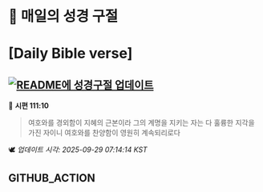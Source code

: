 # 🙏 매일의 성경 구절
# [Daily Bible verse]
## [![README에 성경구절 업데이트](https://github.com/DONGSUKA/first_test/actions/workflows/update-readme-bible.yml/badge.svg)](https://github.com/DONGSUKA/first_test/actions/workflows/update-readme-bible.yml)
<!-- START_BIBLE_VERSE -->
📖 **시편 111:10**
> 여호와를 경외함이 지혜의 근본이라 그의 계명을 지키는 자는 다 훌륭한 지각을 가진 자이니 여호와를 찬양함이 영원히 계속되리로다

🕊️ _업데이트 시각: 2025-09-29 07:14:14 KST_
  <!-- END_BIBLE_VERSE -->
## GITHUB_ACTION
